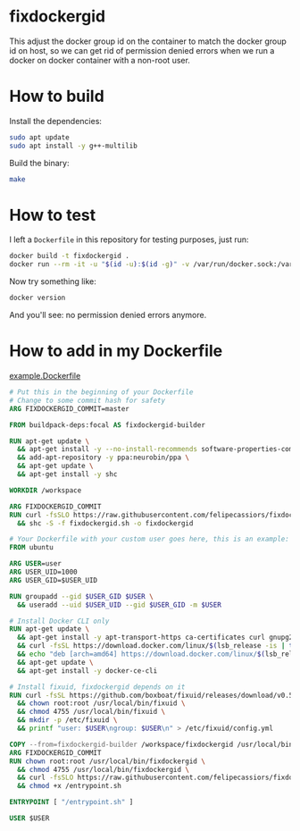 # fixdockergid

This adjust the docker group id on the container to match the docker group id on host, so we can get rid of permission denied errors when we run a docker on docker container with a non-root user.

# How to build

Install the dependencies:

```bash
sudo apt update
sudo apt install -y g++-multilib
```

Build the binary:

```bash
make
```

# How to test

I left a `Dockerfile` in this repository for testing purposes, just run:

```bash
docker build -t fixdockergid .
docker run --rm -it -u "$(id -u):$(id -g)" -v /var/run/docker.sock:/var/run/docker.sock fixdockergid bash
```

Now try something like:

```bash
docker version
```

And you'll see: no permission denied errors anymore.

# How to add in my Dockerfile

[example.Dockerfile](./example.Dockerfile)
```Dockerfile
# Put this in the beginning of your Dockerfile
# Change to some commit hash for safety
ARG FIXDOCKERGID_COMMIT=master

FROM buildpack-deps:focal AS fixdockergid-builder

RUN apt-get update \
  && apt-get install -y --no-install-recommends software-properties-common \
  && add-apt-repository -y ppa:neurobin/ppa \
  && apt-get update \
  && apt-get install -y shc

WORKDIR /workspace

ARG FIXDOCKERGID_COMMIT
RUN curl -fsSLO https://raw.githubusercontent.com/felipecassiors/fixdockergid/$FIXDOCKERGID_COMMIT/fixdockergid.sh \
  && shc -S -f fixdockergid.sh -o fixdockergid

# Your Dockerfile with your custom user goes here, this is an example:
FROM ubuntu

ARG USER=user
ARG USER_UID=1000
ARG USER_GID=$USER_UID

RUN groupadd --gid $USER_GID $USER \
  && useradd --uid $USER_UID --gid $USER_GID -m $USER

# Install Docker CLI only
RUN apt-get update \
  && apt-get install -y apt-transport-https ca-certificates curl gnupg2 lsb-release \
  && curl -fsSL https://download.docker.com/linux/$(lsb_release -is | tr '[:upper:]' '[:lower:]')/gpg | apt-key add - 2>/dev/null \
  && echo "deb [arch=amd64] https://download.docker.com/linux/$(lsb_release -is | tr '[:upper:]' '[:lower:]') $(lsb_release -cs) stable" | tee /etc/apt/sources.list.d/docker.list \
  && apt-get update \
  && apt-get install -y docker-ce-cli

# Install fixuid, fixdockergid depends on it
RUN curl -fsSL https://github.com/boxboat/fixuid/releases/download/v0.5/fixuid-0.5-linux-amd64.tar.gz | tar -C /usr/local/bin -xzf - \
  && chown root:root /usr/local/bin/fixuid \
  && chmod 4755 /usr/local/bin/fixuid \
  && mkdir -p /etc/fixuid \
  && printf "user: $USER\ngroup: $USER\n" > /etc/fixuid/config.yml

COPY --from=fixdockergid-builder /workspace/fixdockergid /usr/local/bin/
ARG FIXDOCKERGID_COMMIT
RUN chown root:root /usr/local/bin/fixdockergid \
  && chmod 4755 /usr/local/bin/fixdockergid \
  && curl -fsSLO https://raw.githubusercontent.com/felipecassiors/fixdockergid/$FIXDOCKERGID_COMMIT/entrypoint.sh \
  && chmod +x /entrypoint.sh

ENTRYPOINT [ "/entrypoint.sh" ]

USER $USER
```
